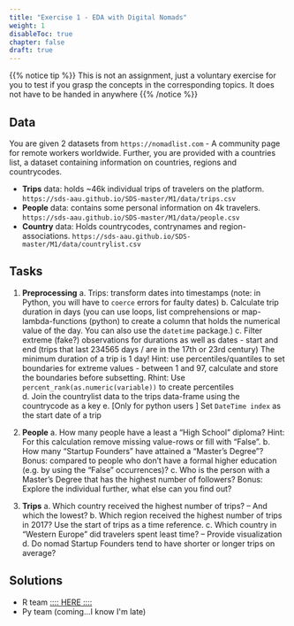 ```yaml
---
title: "Exercise 1 - EDA with Digital Nomads"
weight: 1
disableToc: true
chapter: false
draft: true
---
```


{{% notice tip %}} This is not an assignment, just a voluntary exercise for you to test if you grasp the concepts in the corresponding topics. It does not have to be handed in anywhere
{{% /notice %}}

## Data

You are given 2 datasets from `https://nomadlist.com` - A community page for remote workers worldwide. Further, you are provided with a countries list, a dataset containing information on countries, regions and countrycodes. 


- **Trips** data: holds ~46k individual trips of travelers on the platform.  `https://sds-aau.github.io/SDS-master/M1/data/trips.csv`
- **People** data:  contains some personal information on 4k travelers. `https://sds-aau.github.io/SDS-master/M1/data/people.csv`
- **Country** data: Holds countrycodes, contrynames and region-associations. `https://sds-aau.github.io/SDS-master/M1/data/countrylist.csv`

## Tasks

1. 	**Preprocessing**
    a.  Trips: transform dates into timestamps (note: in Python, you will have to `coerce` errors for faulty dates)
    b. Calculate trip duration in days (you can use loops, list comprehensions or map-lambda-functions (python) to create a column that holds the numerical value of the day. You can also use the `datetime` package.) 
    c.  Filter extreme (fake?) observations for durations as well as dates - start and end (trips that last 234565 days / are in the 17th or 23rd century)  The minimum duration of a trip is 1 day! Hint: use percentiles/quantiles to set boundaries for extreme values - between 1 and 97, calculate and store the boundaries before subsetting. Rhint: Use `percent_rank(as.numeric(variable))` to create percentiles  
    d. Join the countrylist data to the trips data-frame using the countrycode as a key e. [Only for python users  ] Set `DateTime index` as the start date of a trip                                            	 
2. 	**People**
    a.  How many people have a least a “High School” diploma? Hint: For this calculation remove missing value-rows or fill with “False”.
    b. How many “Startup Founders” have attained a “Master’s Degree”? Bonus: compared to people who don’t have a formal higher education (e.g. by using the “False” occurrences)?
    c.  Who is the person with a Master’s Degree that has the highest number of followers? Bonus: Explore the individual further, what else can you find out?

3. 	**Trips**
    a.  Which country received the highest number of trips? – And which the lowest? 
    b. Which region received the highest number of trips in 2017? Use the start of trips as a time reference. 
    c.  Which country in “Western Europe” did travelers spent least time? – Provide visualization
    d. Do nomad Startup Founders tend to have shorter or longer trips on average? 

## Solutions

* R team [:::: HERE ::::](https://sds-aau.github.io/SDS-master/M1/Notebooks/assignments/assignment1_solution_r_nomads.nb.html)
* Py team (coming...I know I'm late)
     

 
